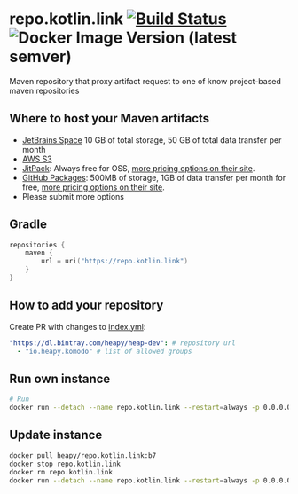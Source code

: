 # repo.kotlin.link [![Build Status](https://travis-ci.com/Heapy/repo.kotlin.link.svg?branch=main)](https://travis-ci.com/Heapy/repo.kotlin.link) ![Docker Image Version (latest semver)](https://img.shields.io/docker/v/heapy/repo.kotlin.link?sort=semver)
Maven repository that proxy artifact request to one of know project-based maven repositories

## Where to host your Maven artifacts

- [JetBrains Space](https://www.jetbrains.com/help/space/create-a-maven-repository.html) 10 GB of total storage, 50 GB of total data transfer per month
- [AWS S3](https://ruslan.ibragimov.by/2021/02/04/publish-maven-artifact-to-s3/)
- [JitPack](https://jitpack.io): Always free for OSS, [more pricing options on their site](https://jitpack.io/private#subscribe).
- [GitHub Packages](https://docs.github.com/en/packages): 500MB of storage, 1GB of data transfer per month for free, [more pricing options on their site](https://github.com/features/packages#pricing).
- Please submit more options

## Gradle

```kotlin
repositories {
    maven {
        url = uri("https://repo.kotlin.link")
    }
}
```

## How to add your repository

Create PR with changes to [index.yml](https://github.com/Heapy/repo.kotlin.link/blob/main/src/main/resources/index.yml):
```yaml
"https://dl.bintray.com/heapy/heap-dev": # repository url
  - "io.heapy.komodo" # list of allowed groups
```

## Run own instance

```bash
# Run
docker run --detach --name repo.kotlin.link --restart=always -p 0.0.0.0:8092:8080 heapy/repo.kotlin.link:b7
```

## Update instance

```bash
docker pull heapy/repo.kotlin.link:b7
docker stop repo.kotlin.link
docker rm repo.kotlin.link
docker run --detach --name repo.kotlin.link --restart=always -p 0.0.0.0:8092:8080 heapy/repo.kotlin.link:b7
```
